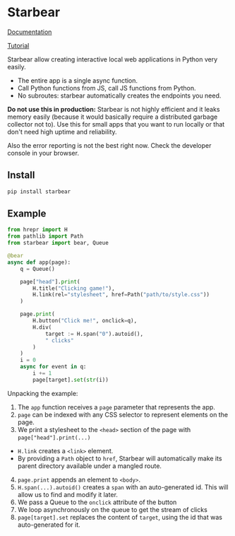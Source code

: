 
# Starbear

[Documentation](https://starbear.readthedocs.io/en/latest/)

[Tutorial](https://starbear.readthedocs.io/en/latest/tutorial.html#tutorial)

Starbear allow creating interactive local web applications in Python very easily.

* The entire app is a single async function.
* Call Python functions from JS, call JS functions from Python.
* No subroutes: starbear automatically creates the endpoints you need.

**Do not use this in production:** Starbear is not highly efficient and it leaks memory easily (because it would basically require a distributed garbage collector not to). Use this for small apps that you want to run locally or that don't need high uptime and reliability.

Also the error reporting is not the best right now. Check the developer console in your browser.


## Install

```bash
pip install starbear
```


## Example


```python
from hrepr import H
from pathlib import Path
from starbear import bear, Queue

@bear
async def app(page):
    q = Queue()

    page["head"].print(
        H.title("Clicking game!"),
        H.link(rel="stylesheet", href=Path("path/to/style.css"))
    )

    page.print(
        H.button("Click me!", onclick=q),
        H.div(
            target := H.span("0").autoid(),
            " clicks"
        )
    )
    i = 0
    async for event in q:
        i += 1
        page[target].set(str(i))
```

Unpacking the example:

1. The `app` function receives a `page` parameter that represents the app.
2. `page` can be indexed with any CSS selector to represent elements on the page.
3. We print a stylesheet to the `<head>` section of the page with `page["head"].print(...)`
  * `H.link` creates a `<link>` element.
  * By providing a `Path` object to `href`, Starbear will automatically make its parent directory available under a mangled route.
4. `page.print` appends an element to `<body>`.
5. `H.span(...).autoid()` creates a `span` with an auto-generated id. This will allow us to find and modify it later.
6. We pass a Queue to the `onclick` attribute of the button
7. We loop asynchronously on the queue to get the stream of clicks
8. `page[target].set` replaces the content of `target`, using the id that was auto-generated for it.
